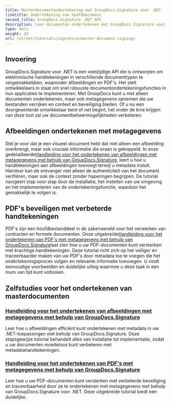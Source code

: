```yaml
---
title: Masterdocumentondertekening met GroupDocs.Signature voor .NET
linktitle: Ondertekening van hoofddocument
second_title: GroupDocs.Signature .NET API
description: Leer documenten ondertekenen met GroupDocs.Signature voor .NET in onze gedetailleerde tutorials. Onderteken moeiteloos afbeeldingen en PDF's met metadata.
type: docs
weight: 24
url: /nl/net/tutorials/signature/master-document-signing/
---
```

## Invoering

GroupDocs.Signature voor .NET is een veelzijdige API die is ontworpen om elektronische handtekeningen in verschillende documenttypen te vergemakkelijken, waaronder afbeeldingen en PDF's. Het stelt ontwikkelaars in staat om snel robuuste documentondertekeningsfuncties in hun applicaties te implementeren. Met GroupDocs kunt u niet alleen documenten ondertekenen, maar ook metagegevens opnemen die uw bestanden verrijken en context en beveiliging bieden. Of u nu een doorgewinterde ontwikkelaar bent of net begint, het onder de knie krijgen van deze tool zal uw documentbeheermogelijkheden verbeteren.

## Afbeeldingen ondertekenen met metagegevens  
Stel je voor dat je een visueel document hebt dat niet alleen een afbeelding overbrengt, maar ook cruciale informatie die eraan is gekoppeld. In onze gedetailleerde[Handleiding voor het ondertekenen van afbeeldingen met metagegevens met behulp van GroupDocs.Signature](./signing-images-with-metadata/), leert u hoe u handtekeningen aan afbeeldingen toevoegt terwijl u metadata insluit. Hierdoor kan de ontvanger niet alleen de authenticiteit van het document verifiëren, maar ook de context zonder haperingen begrijpen. De tutorial navigeert stap voor stap door de installatie, het instellen van uw omgeving en het implementeren van de ondertekeningsfunctie, waardoor het gemakkelijk te volgen is.

## PDF's beveiligen met verbeterde handtekeningen  
 PDF's zijn een hoofdbestanddeel in de zakenwereld voor het verwerken van contracten en formele documenten. Onze uitgebreide[Handleiding voor het ondertekenen van PDF's met metagegevens met behulp van GroupDocs.Signature](./signing-pdf-with-metadata/)laat zien hoe u uw PDF-documenten kunt versterken met krachtige handtekeningen. Deze tutorial richt zich op het veiliger en traceerbaarder maken van uw PDF's door metadata toe te voegen die het ondertekeningsproces volgen en relevante informatie toevoegen. U vindt eenvoudige voorbeelden en duidelijke uitleg waarmee u deze taak in een mum van tijd kunt voltooien.

## Zelfstudies voor het ondertekenen van masterdocumenten
### [Handleiding voor het ondertekenen van afbeeldingen met metagegevens met behulp van GroupDocs.Signature](./signing-images-with-metadata/)
Leer hoe u afbeeldingen efficiënt kunt ondertekenen met metadata in uw .NET-toepassingen met behulp van GroupDocs.Signature. Deze stapsgewijze tutorial behandelt alles van installatie tot implementatie, zodat u uw documenten moeiteloos kunt verbeteren met metadatahandtekeningen.
### [Handleiding voor het ondertekenen van PDF's met metagegevens met behulp van GroupDocs.Signature](./signing-pdf-with-metadata/)
Leer hoe u uw PDF-documenten kunt versterken met verbeterde beveiliging en traceerbaarheid door ze te ondertekenen met metagegevens met behulp van GroupDocs.Signature voor .NET. Deze uitgebreide tutorial biedt een duidelijke.